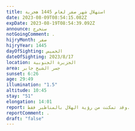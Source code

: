 ```yaml
---
title: استهلال شهر صفر لعام 1445 هجرية
date: 2023-08-09T08:54:15.082Z
expDate: 2023-08-19T08:54:39.092Z
announce: ستخرج
notGoingComment: .
hijryMonth: صفر
hijryYear: 1445
dayOfSighting: الخميس
dateOfSighting: 2023/8/17
location: الجزيرة الجنوبية
area: جسر الشيخ جابر
sunset: 6:26
age: 29:49
illumination: "1.5"
altitude: 10:45
stay: "51"
elongation: 14:01
report: وقد تمكنت من رؤية الهلال بالمناظير فقط.
reportComment: .
draft: "false"
---
```

